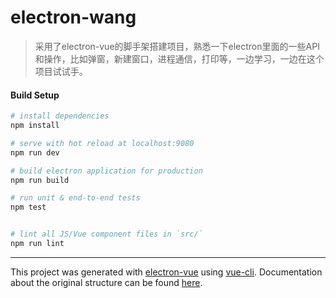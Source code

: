 # electron-wang

> 采用了electron-vue的脚手架搭建项目，熟悉一下electron里面的一些API和操作，比如弹窗，新建窗口，进程通信，打印等，一边学习，一边在这个项目试试手。

#### Build Setup

``` bash
# install dependencies
npm install

# serve with hot reload at localhost:9080
npm run dev

# build electron application for production
npm run build

# run unit & end-to-end tests
npm test


# lint all JS/Vue component files in `src/`
npm run lint

```

---

This project was generated with [electron-vue](https://github.com/SimulatedGREG/electron-vue) using [vue-cli](https://github.com/vuejs/vue-cli). Documentation about the original structure can be found [here](https://simulatedgreg.gitbooks.io/electron-vue/content/index.html).
